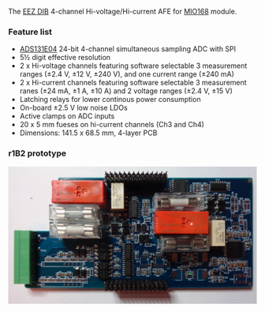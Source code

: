 The [EEZ DIB](https://github.com/eez-open/modular-psu) 4-channel Hi-voltage/Hi-current AFE for [MIO168](https://github.com/eez-open/dib-mio168) module.

### Feature list
* [ADS131E04](https://www.ti.com/product/ADS131E04) 24-bit 4-channel simultaneous sampling ADC with SPI
* 5½ digit effective resolution
* 2 x Hi-voltage channels featuring software selectable 3 measurement ranges (±2.4 V, ±12 V, ±240 V), and one current range (±240 mA)
* 2 x Hi-current channels featuring software selectable 3 measurement ranes (±24 mA, ±1 A, ±10 A) and 2 voltage ranges (±2.4 V, ±15 V)
* Latching relays for lower continous power consumption
* On-board ±2.5 V low noise LDOs
* Active clamps on ADC inputs
* 20 x 5 mm fueses on hi-current channels (Ch3 and Ch4)
* Dimensions: 141.5 x 68.5 mm, 4-layer PCB

### r1B2 prototype

![prototype](Images/AFE1_prototype_r1B2.JPG)